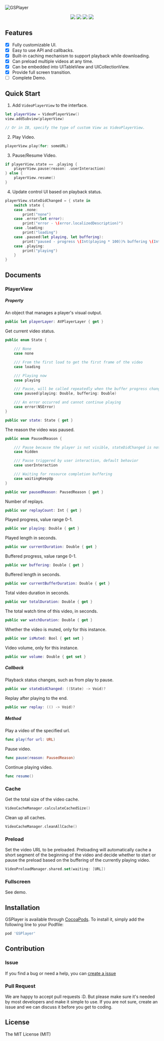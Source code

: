![GSPlayer](https://github.com/wxxsw/GSPlayer/blob/master/ScreenShots/logo.png)

<p align="center">
<a href="https://developer.apple.com/swift"><img src="https://img.shields.io/badge/language-swift5-f48041.svg?style=flat"></a>
<a href="https://developer.apple.com/ios"><img src="https://img.shields.io/badge/platform-iOS10+-blue.svg?style=flat"></a>
<a href="http://cocoadocs.org/docsets/GSPlayer"><img src="https://img.shields.io/badge/Cocoapods-compatible-4BC51D.svg?style=flat"></a>
<a href="https://github.com/wxxsw/GSPlayer/blob/master/LICENSE"><img src="http://img.shields.io/badge/license-MIT-lightgrey.svg?style=flat"></a>
</p>

## Features

- [x] Fully customizable UI.
- [x] Easy to use API and callbacks.
- [x] Built-in caching mechanism to support playback while downloading.
- [x] Can preload multiple videos at any time.
- [x] Can be embedded into UITableView and UICollectionView.
- [x] Provide full screen transition.
- [ ] Complete Demo.

## Quick Start

1. Add `VideoPlayerView` to the interface.
```swift
let playerView = VideoPlayerView()
view.addSubview(playerView)

// Or in IB, specify the type of custom View as VideoPlayerView.
```

2. Play Video.
```swift
playerView.play(for: someURL)
```

3. Pause/Resume Video.
```swift
if playerView.state == .playing {
    playerView.pause(reason: .userInteraction)
} else {
    playerView.resume()
}
```

4. Update control UI based on playback status.
```swift
playerView.stateDidChanged = { state in
    switch state {
    case .none:
        print("none")
    case .error(let error):
        print("error - \(error.localizedDescription)")
    case .loading:
        print("loading")
    case .paused(let playing, let buffering):
        print("paused - progress \(Int(playing * 100))% buffering \(Int(buffering * 100))%")
    case .playing:
        print("playing")
    }
}
```

## Documents

### PlayerView

##### Property

An object that manages a player's visual output.
```swift
public let playerLayer: AVPlayerLayer { get }
```

Get current video status.
```swift
public enum State {

    /// None
    case none

    /// From the first load to get the first frame of the video
    case loading

    /// Playing now
    case playing

    /// Pause, will be called repeatedly when the buffer progress changes
    case paused(playing: Double, buffering: Double)

    /// An error occurred and cannot continue playing
    case error(NSError)
}

public var state: State { get }
```

The reason the video was paused.
```swift
public enum PausedReason {

    /// Pause because the player is not visible, stateDidChanged is not called when the buffer progress changes
    case hidden

    /// Pause triggered by user interaction, default behavior
    case userInteraction

    /// Waiting for resource completion buffering
    case waitingKeepUp
}

public var pausedReason: PausedReason { get }
```

Number of replays.
```swift
public var replayCount: Int { get }
```

Played progress, value range 0-1.
```swift
public var playing: Double { get }
```

Played length in seconds.
```swift
public var currentDuration: Double { get }
```

Buffered progress, value range 0-1.
```swift
public var buffering: Double { get }
```

Buffered length in seconds.
```swift
public var currentBufferDuration: Double { get }
```

Total video duration in seconds.
```swift
public var totalDuration: Double { get }
```

The total watch time of this video, in seconds.
```swift
public var watchDuration: Double { get }
```

Whether the video is muted, only for this instance.
```swift
public var isMuted: Bool { get set }
```

Video volume, only for this instance.
```swift
public var volume: Double { get set }
```

##### Callback

Playback status changes, such as from play to pause.
```swift
public var stateDidChanged: ((State) -> Void)?
```

Replay after playing to the end.
```swift
public var replay: (() -> Void)?
```

##### Method

Play a video of the specified url.
```swift
func play(for url: URL)
```

Pause video.
```swift
func pause(reason: PausedReason)
```

Continue playing video.
```swift
func resume()
```

### Cache

Get the total size of the video cache.
```swift
VideoCacheManager.calculateCachedSize()
```

Clean up all caches.
```swift
VideoCacheManager.cleanAllCache()
```

### Preload

Set the video URL to be preloaded. Preloading will automatically cache a short segment of the beginning of the video and decide whether to start or pause the preload based on the buffering of the currently playing video.
```swift
VideoPreloadManager.shared.set(waiting: [URL])
```

### Fullscreen

See demo.

## Installation

GSPlayer is available through [CocoaPods](https://cocoapods.org). To install
it, simply add the following line to your Podfile:

```ruby
pod 'GSPlayer'
```

## Contribution

### Issue

If you find a bug or need a help, you can [create a issue](https://github.com/wxxsw/GSPlayer/issues/new)

### Pull Request

We are happy to accept pull requests :D. But please make sure it's needed by most developers and make it simple to use. If you are not sure, create an issue and we can discuss it before you get to coding.

## License

The MIT License (MIT)
